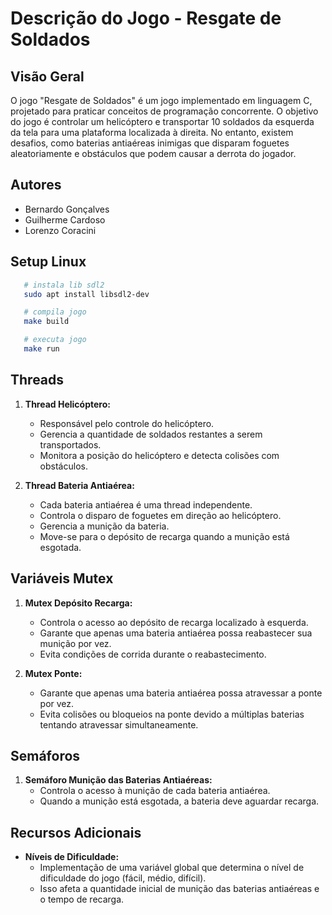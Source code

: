 # Descrição do Jogo - Resgate de Soldados

## Visão Geral

O jogo "Resgate de Soldados" é um jogo implementado em linguagem C, projetado para praticar conceitos de programação concorrente. O objetivo do jogo é controlar um helicóptero e transportar 10 soldados da esquerda da tela para uma plataforma localizada à direita. No entanto, existem desafios, como baterias antiaéreas inimigas que disparam foguetes aleatoriamente e obstáculos que podem causar a derrota do jogador.

## Autores

- Bernardo Gonçalves
- Guilherme Cardoso
- Lorenzo Coracini

## Setup Linux

```bash
   # instala lib sdl2
   sudo apt install libsdl2-dev

   # compila jogo
   make build

   # executa jogo
   make run
```

## Threads

1. **Thread Helicóptero:**

   - Responsável pelo controle do helicóptero.
   - Gerencia a quantidade de soldados restantes a serem transportados.
   - Monitora a posição do helicóptero e detecta colisões com obstáculos.

2. **Thread Bateria Antiaérea:**
   - Cada bateria antiaérea é uma thread independente.
   - Controla o disparo de foguetes em direção ao helicóptero.
   - Gerencia a munição da bateria.
   - Move-se para o depósito de recarga quando a munição está esgotada.

## Variáveis Mutex

1. **Mutex Depósito Recarga:**

   - Controla o acesso ao depósito de recarga localizado à esquerda.
   - Garante que apenas uma bateria antiaérea possa reabastecer sua munição por vez.
   - Evita condições de corrida durante o reabastecimento.

2. **Mutex Ponte:**
   - Garante que apenas uma bateria antiaérea possa atravessar a ponte por vez.
   - Evita colisões ou bloqueios na ponte devido a múltiplas baterias tentando atravessar simultaneamente.

## Semáforos

1. **Semáforo Munição das Baterias Antiaéreas:**
   - Controla o acesso à munição de cada bateria antiaérea.
   - Quando a munição está esgotada, a bateria deve aguardar recarga.

## Recursos Adicionais

- **Níveis de Dificuldade:**
  - Implementação de uma variável global que determina o nível de dificuldade do jogo (fácil, médio, difícil).
  - Isso afeta a quantidade inicial de munição das baterias antiaéreas e o tempo de recarga.

